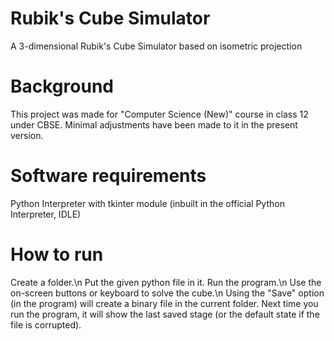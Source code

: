 # Rubik's Cube Simulator
A 3-dimensional Rubik's Cube Simulator based on isometric projection 

# Background
This project was made for "Computer Science (New)" course in class 12 under CBSE. Minimal adjustments have been made to it in the present version.

# Software requirements
Python Interpreter with tkinter module (inbuilt in the official Python Interpreter, IDLE)

# How to run
Create a folder.\n
Put the given python file in it. Run the program.\n
Use the on-screen buttons or keyboard to solve the cube.\n
Using the "Save" option (in the program) will create a binary file in the current folder. Next time you run the program, it will show the last saved stage (or the default state if the file is corrupted).
